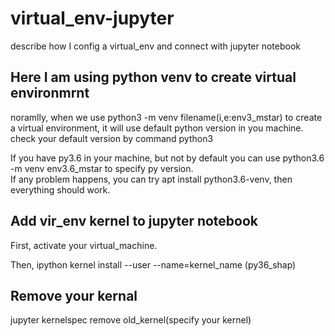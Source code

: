 # virtual_env-jupyter
describe how I config a virtual_env and connect with jupyter notebook


## Here I am using python venv to create virtual environmrnt

noramlly, when we use 
python3 -m venv filename(i,e:env3_mstar) to create a virtual environment, it will use default python version in you machine.  
check your default version by command python3

If you have py3.6 in your machine, but not by default you can use python3.6 -m venv env3.6_mstar to specify py version.  
If any problem happens, you can try apt install python3.6-venv, then everything should work.

## Add vir_env kernel to jupyter notebook

First, activate your virtual_machine.

Then, ipython kernel install --user --name=kernel_name (py36_shap)

## Remove your kernal

jupyter kernelspec remove old_kernel(specify your kernel)





